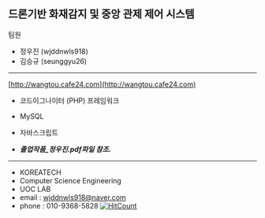 ## **드론기반 화재감지 및 중앙 관제 제어 시스템**
팀원
- 정우진 (wjddnwls918)
- 김승규 (seunggyu26)

----------------------------------

[http://wangtou.cafe24.com](http://wangtou.cafe24.com)
- 코드이그나이터 (PHP) 프레임워크 
- MySQL
- 자바스크립트

- ***졸업작품_정우진.pdf파일 참조.***

----------------------------------
- KOREATECH
- Computer Science Engineering
- UOC LAB
- email : wjddnwls918@naver.com
- phone : 010-9368-5828
[![HitCount](http://hits.dwyl.com/wjddnwls918/Graduation-Work.svg)](http://hits.dwyl.com/wjddnwls918/Graduation-Work)
